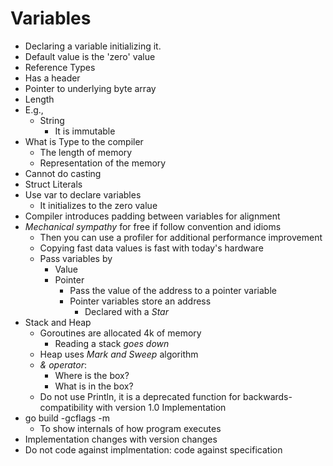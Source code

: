 # Variables

- Declaring a variable initializing it.
- Default value is the 'zero' value
- Reference Types
- Has a header
 - Pointer to underlying byte array
- Length
- E.g.,
  - String
    - It is immutable
- What is Type to the compiler
  - The length of memory
  - Representation of the memory
- Cannot do casting
- Struct Literals
- Use var to declare variables
  - It initializes to the zero value
- Compiler introduces padding between variables for alignment
- *Mechanical sympathy* for free if follow convention and idioms
  - Then you can use a profiler for additional performance improvement
  - Copying fast data values is fast with today's hardware
  - Pass variables by
    - Value
    - Pointer
      - Pass the value of the address to a pointer variable
      - Pointer variables store an address
        - Declared with a *Star*
- Stack and Heap
  - Goroutines are allocated 4k of memory
    - Reading a stack *goes down*
  - Heap uses *Mark and Sweep* algorithm
  - *& operator*:
    - Where is the box?
    - What is in the box?
  - Do not use Println, it is a deprecated function for backwards-compatibility with version 1.0
Implementation
- go build -gcflags -m
  - To show internals of how program executes
- Implementation changes with version changes
- Do not code against implmentation: code against specification
